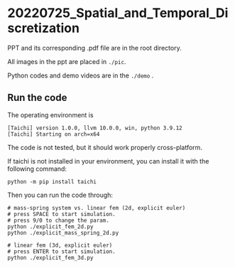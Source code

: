 # 20220725_Spatial_and_Temporal_Discretization

PPT and its corresponding .pdf file are in the root directory. 

All images in the ppt are placed in  `./pic`.

Python codes and demo videos are in the `./demo` . 

## Run the code

The operating environment is

```shell
[Taichi] version 1.0.0, llvm 10.0.0, win, python 3.9.12 
[Taichi] Starting on arch=x64
```

The code is not tested, but it should work properly cross-platform.

If taichi is not installed in your environment, you can install it with the following command:

```shell
python -m pip install taichi
```

Then you can run the code through:

```shell
# mass-spring system vs. linear fem (2d, explicit euler)
# press SPACE to start simulation.
# press 9/0 to change the param.
python ./explicit_fem_2d.py
python ./explicit_mass_spring_2d.py

# linear fem (3d, explicit euler)
# press ENTER to start simulation.
python ./explicit_fem_3d.py
```






